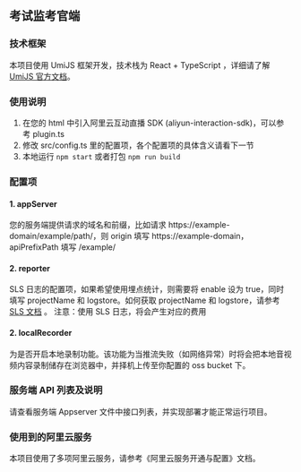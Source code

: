 ## 考试监考官端

### 技术框架
本项目使用 UmiJS 框架开发，技术栈为 React + TypeScript ，详细请了解 [UmiJS 官方文档](https://umijs.org/docs/introduce/introduce)。

### 使用说明

1. 在您的 html 中引入阿里云互动直播 SDK (aliyun-interaction-sdk)，可以参考 plugin.ts
2. 修改 src/config.ts 里的配置项，各个配置项的具体含义请看下一节
3. 本地运行 `npm start` 或者打包 `npm run build`

### 配置项

#### 1. appServer

您的服务端提供请求的域名和前缀，比如请求 https://example-domain/example/path/，则 origin 填写 https://example-domain，apiPrefixPath 填写 /example/

#### 2. reporter

SLS 日志的配置项，如果希望使用埋点统计，则需要将 enable 设为 true，同时填写 projectName 和 logstore。如何获取 projectName 和 logstore，请参考 [SLS 文档](https://help.aliyun.com/document_detail/54604.html) 。
注意：使用 SLS 日志，将会产生对应的费用

#### 2. localRecorder

为是否开启本地录制功能。该功能为当推流失败（如网络异常）时将会把本地音视频内容录制储存在浏览器中，并择机上传至你配置的 oss bucket 下。

### 服务端 API 列表及说明

请查看服务端 Appserver 文件中接口列表，并实现部署才能正常运行项目。

### 使用到的阿里云服务

本项目使用了多项阿里云服务，请参考《阿里云服务开通与配置》文档。
